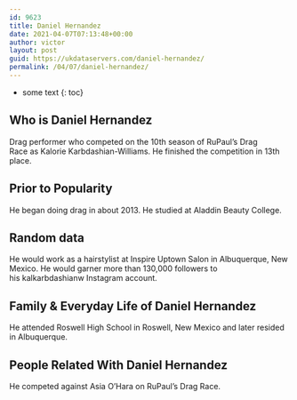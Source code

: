 ```yaml
---
id: 9623
title: Daniel Hernandez
date: 2021-04-07T07:13:48+00:00
author: victor
layout: post
guid: https://ukdataservers.com/daniel-hernandez/
permalink: /04/07/daniel-hernandez/
---
```


* some text
{: toc}


## Who is Daniel Hernandez



Drag performer who competed on the 10th season of RuPaul&#8217;s Drag Race as Kalorie Karbdashian-Williams. He finished the competition in 13th place.

                
                
                
## Prior to Popularity



He began doing drag in about 2013. He studied at Aladdin Beauty College.

                
                
                
## Random data



He would work as a hairstylist at Inspire Uptown Salon in Albuquerque, New Mexico. He would garner more than 130,000 followers to his kalkarbdashianw Instagram account.

                
                
                
## Family & Everyday Life of Daniel Hernandez



He attended Roswell High School in Roswell, New Mexico and later resided in Albuquerque.

                
                
                
## People Related With Daniel Hernandez



He competed against Asia O&#8217;Hara on RuPaul&#8217;s Drag Race.

                
              
            
          
          
          